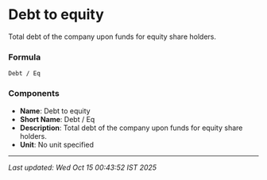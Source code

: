 # Debt to equity
Total debt of the company upon funds for equity share holders.

### Formula
```text
Debt / Eq
```


### Components
- **Name**: Debt to equity
- **Short Name**: Debt / Eq
- **Description**: Total debt of the company upon funds for equity share holders.
- **Unit**: No unit specified

---
*Last updated: Wed Oct 15 00:43:52 IST 2025*
